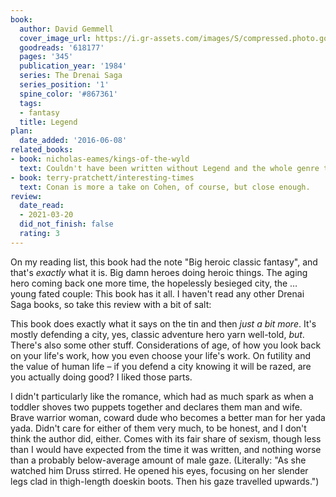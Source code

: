 ```yaml
---
book:
  author: David Gemmell
  cover_image_url: https://i.gr-assets.com/images/S/compressed.photo.goodreads.com/books/1388201276l/618177.jpg
  goodreads: '618177'
  pages: '345'
  publication_year: '1984'
  series: The Drenai Saga
  series_position: '1'
  spine_color: '#867361'
  tags:
  - fantasy
  title: Legend
plan:
  date_added: '2016-06-08'
related_books:
- book: nicholas-eames/kings-of-the-wyld
  text: Couldn't have been written without Legend and the whole genre to back it up.
- book: terry-pratchett/interesting-times
  text: Conan is more a take on Cohen, of course, but close enough.
review:
  date_read:
  - 2021-03-20
  did_not_finish: false
  rating: 3
---
```


On my reading list, this book had the note "Big heroic classic fantasy", and that's *exactly* what it is. Big damn
heroes doing heroic things. The aging hero coming back one more time, the hopelessly besieged city, the …  young fated
couple: This book has it all. I haven't read any other Drenai Saga books, so take this review with a bit of salt:

This book does exactly what it says on the tin and then *just a bit more*. It's mostly defending a city, yes, classic
adventure hero yarn well-told, *but*. There's also some other stuff. Considerations of age, of how you look back on
your life's work, how you even choose your life's work. On futility and the value of human life – if you defend a city
knowing it will be razed, are you actually doing good? I liked those parts.

I didn't particularly like the romance, which had as much spark as when a toddler shoves two puppets together and
declares them man and wife. Brave warrior woman, coward dude who becomes a better man for her yada yada. Didn't care for
either of them very much, to be honest, and I don't think the author did, either. Comes with its fair share of sexism,
though less than I would have expected from the time it was written, and nothing worse than a probably below-average
amount of male gaze. (Literally: "As she watched him Druss stirred. He opened his eyes, focusing on her slender legs
clad in thigh-length doeskin boots. Then his gaze travelled upwards.")
